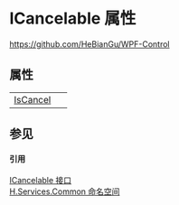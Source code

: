 # ICancelable 属性
https://github.com/HeBianGu/WPF-Control



## 属性
<table>
<tr>
<td><a href="ff4261e9-bfd0-408d-a669-129f535e56c0">IsCancel</a></td>
<td> </td></tr>
</table>

## 参见


#### 引用
<a href="54963807-19ed-1cbd-6b2b-c63fce8f1e37">ICancelable 接口</a>  
<a href="b9cdd84f-6623-a51a-f53b-465103ced202">H.Services.Common 命名空间</a>  
